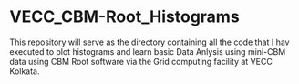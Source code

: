 # VECC_CBM-Root_Histograms
This repository will serve as the directory containing all the code that I hav executed to plot histograms and learn basic Data Anlysis using mini-CBM data using CBM Root software via the Grid computing facility at VECC Kolkata. 

